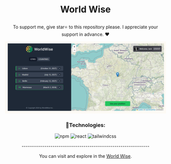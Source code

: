 



# <p align="center" color="#eb5e28">World Wise</p>

<p align="center">To support me, give star⭐ to this repository please.
I appreciate your support in advance. ❤</p>

<img src="public/Screenshot (115).png"/>


### <p align="center">🔧Technologies:</p>
<div align="center" >
  
![npm](https://img.shields.io/badge/npm-28b04e?style=for-the-badge&logo=npm&logoColor=white)
![react](https://img.shields.io/badge/react-28b04e?style=for-the-badge&logo=react&logoColor=white)
![tailwindcss](https://img.shields.io/badge/tailwindcss-28b04e?style=for-the-badge&logo=tailwindcss&logoColor=white)
  
</div>

<p align="center">--------------------------------------------------------------</p>
  
<p align="center">You can visit and explore in the <a href="https://world-wise-kappa-five.vercel.app/" target="_blank">World Wise</a>.</p>


